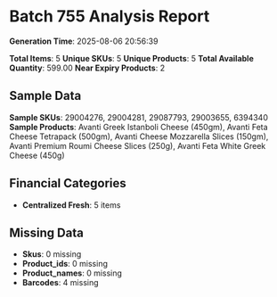 # Batch 755 Analysis Report

**Generation Time**: 2025-08-06 20:56:39

**Total Items**: 5
**Unique SKUs**: 5
**Unique Products**: 5
**Total Available Quantity**: 599.00
**Near Expiry Products**: 2

## Sample Data
**Sample SKUs**: 29004276, 29004281, 29087793, 29003655, 6394340
**Sample Products**: Avanti Greek Istanboli Cheese (450gm), Avanti Feta Cheese Tetrapack (500gm), Avanti Cheese Mozzarella Slices (150gm), Avanti Premium Roumi Cheese Slices (250g), Avanti Feta White Greek Cheese (450g)

## Financial Categories
- **Centralized Fresh**: 5 items

## Missing Data
- **Skus**: 0 missing
- **Product_ids**: 0 missing
- **Product_names**: 0 missing
- **Barcodes**: 4 missing
